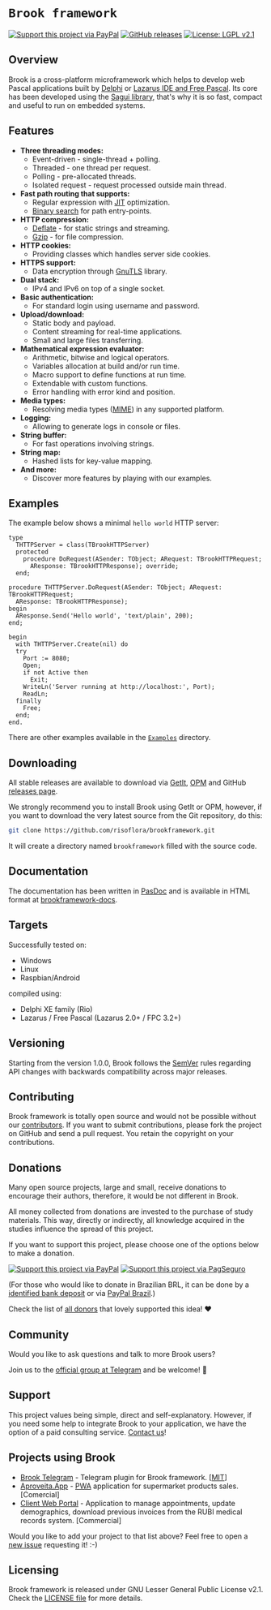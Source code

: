 # `Brook framework`

[![Support this project via PayPal][paypal-badge]][1]
[![GitHub releases][releases-badge]][22]
[![License: LGPL v2.1][license-badge]](LICENSE)

## Overview

Brook is a cross-platform microframework which helps to develop web Pascal
applications built by [Delphi][5] or [Lazarus IDE and Free Pascal][6].
Its core has been developed using the [Sagui library][7], that's why it is so
fast, compact and useful to run on embedded systems.

## Features

- **Three threading modes:**
  - Event-driven - single-thread + polling.
  - Threaded - one thread per request.
  - Polling - pre-allocated threads.
  - Isolated request - request processed outside main thread.
- **Fast path routing that supports:**
  - Regular expression with [JIT][8] optimization.
  - [Binary search][9] for path entry-points.
- **HTTP compression:**
  - [Deflate][10] - for static strings and streaming.
  - [Gzip][11] - for file compression.
- **HTTP cookies:**
  - Providing classes which handles server side cookies.
- **HTTPS support:**
  - Data encryption through [GnuTLS][12] library.
- **Dual stack:**
  - IPv4 and IPv6 on top of a single socket.
- **Basic authentication:**
  - For standard login using username and password.
- **Upload/download:**
  - Static body and payload.
  - Content streaming for real-time applications.
  - Small and large files transferring.
- **Mathematical expression evaluator:**
  - Arithmetic, bitwise and logical operators.
  - Variables allocation at build and/or run time.
  - Macro support to define functions at run time.
  - Extendable with custom functions.
  - Error handling with error kind and position.
- **Media types:**
  - Resolving media types ([MIME][13]) in any supported platform.
- **Logging:**
  - Allowing to generate logs in console or files.
- **String buffer:**
  - For fast operations involving strings.
- **String map:**
  - Hashed lists for key-value mapping.
- **And more:**
  - Discover more features by playing with our examples.

## Examples

The example below shows a minimal `hello world` HTTP server:

```delphi
type
  THTTPServer = class(TBrookHTTPServer)
  protected
    procedure DoRequest(ASender: TObject; ARequest: TBrookHTTPRequest;
      AResponse: TBrookHTTPResponse); override;
  end;

procedure THTTPServer.DoRequest(ASender: TObject; ARequest: TBrookHTTPRequest;
  AResponse: TBrookHTTPResponse);
begin
  AResponse.Send('Hello world', 'text/plain', 200);
end;

begin
  with THTTPServer.Create(nil) do
  try
    Port := 8080;
    Open;
    if not Active then
      Exit;
    WriteLn('Server running at http://localhost:', Port);
    ReadLn;
  finally
    Free;
  end;
end.
```

There are other examples available in the [`Examples`](Examples) directory.

## Downloading

All stable releases are available to download via [GetIt][20], [OPM][21] and
GitHub [releases page][22].

We strongly recommend you to install Brook using GetIt or OPM, however, if you
want to download the very latest source from the Git repository, do this:

```bash
git clone https://github.com/risoflora/brookframework.git
```

It will create a directory named `brookframework` filled with the source code.

## Documentation

The documentation has been written in [PasDoc][15] and is available in HTML
format at [brookframework-docs][16].

## Targets

Successfully tested on:

- Windows
- Linux
- Raspbian/Android

compiled using:

- Delphi XE family (Rio)
- Lazarus / Free Pascal (Lazarus 2.0+ / FPC 3.2+)

## Versioning

Starting from the version 1.0.0, Brook follows the [SemVer][14] rules regarding
API changes with backwards compatibility across major releases.

## Contributing

Brook framework is totally open source and would not be possible without our
[contributors][17]. If you want to submit contributions, please fork the project
on GitHub and send a pull request. You retain the copyright on your
contributions.

## Donations

Many open source projects, large and small, receive donations to encourage their
authors, therefore, it would be not different in Brook.

All money collected from donations are invested to the purchase of study
materials. This way, directly or indirectly, all knowledge acquired in the
studies influence the spread of this project.

If you want to support this project, please choose one
of the options below to make a donation.

[![Support this project via PayPal][paypal-gif]][1] [![Support this project via PagSeguro][pagseguro-gif]][2]

(For those who would like to donate in Brazilian BRL, it can be done by a
[identified bank deposit][3] or via [PayPal Brazil][4].)

Check the list of [all donors](DONORS) that lovely supported this idea! :heart:

## Community

Would you like to ask questions and talk to more Brook users?

Join us to the [official group at Telegram][19] and be welcome!
:slightly_smiling_face:

## Support

This project values being simple, direct and self-explanatory. However, if you
need some help to integrate Brook to your application, we have the option of a
paid consulting service. [Contact us][18]!

## Projects using Brook

- [Brook Telegram][25] - Telegram plugin for Brook framework. [[MIT][26]]
- [Aproveita.App][27] - [PWA][24] application for supermarket products
  sales. [Comercial]
- [Client Web Portal][28] - Application to manage appointments,
  update demographics, download previous invoices from the RUBI medical records
  system. [Commercial]

Would you like to add your project to that list above? Feel free to open a
[new issue][23] requesting it! :-)

## Licensing

Brook framework is released under GNU Lesser General Public License v2.1. Check
the [LICENSE file](LICENSE) for more details.

[license-badge]: https://img.shields.io/badge/License-LGPL%20v2.1-lemmon.svg
[paypal-badge]: https://img.shields.io/badge/donate-paypal-brightgreen
[paypal-gif]: https://www.paypalobjects.com/en_US/GB/i/btn/btn_donateCC_LG.gif
[pagseguro-gif]: https://stc.pagseguro.uol.com.br/public/img/botoes/doacoes/120x53-doar.gif
[releases-badge]: https://img.shields.io/github/v/release/risoflora/brookframework?color=lemmon
[1]: https://www.paypal.com/cgi-bin/webscr?cmd=_donations&business=silvioprog%40gmail%2ecom&lc=US&item_name=brookframework&item_number=brookframework&currency_code=USD&bn=PP%2dDonationsBF%3aproject%2dsupport%2ejpg%3aNonHosted "PayPal link"
[2]: https://pag.ae/7WgS8EENR "PagSeguro link"
[3]: https://drive.google.com/file/d/1CQWoDVLnepbs29enY5CylAw_omNvit5M/view?usp=sharing "Nubank link"
[4]: https://www.paypal.com/cgi-bin/webscr?cmd=_donations&business=GE9VT768TLP74&item_name=brookframework&currency_code=BRL&source=url
[5]: https://en.wikipedia.org/wiki/Delphi_(software) "Delphi software"
[6]: https://en.wikipedia.org/wiki/Lazarus_(IDE) "Lazarus & Free Pascal"
[7]: https://risoflora.github.io/libsagui "Sagui library"
[8]: https://www.pcre.org/current/doc/html/pcre2jit.html "PCRE2 JIT"
[9]: https://en.wikipedia.org/wiki/Binary_search_algorithm "Binary search algorithm"
[10]: https://en.wikipedia.org/wiki/DEFLATE "DEFLATE compression"
[11]: https://en.wikipedia.org/wiki/Gzip "Gzip compression"
[12]: https://www.gnutls.org "GnuTLS library"
[13]: https://en.wikipedia.org/wiki/MIME "Multipurpose Internet Mail Extensions"
[14]: https://semver.org "Semantic Versioning"
[15]: https://github.com/pasdoc/pasdoc "PasDoc documentation tool"
[16]: https://risoflora.github.io/brookframework-docs/index.html "Brook online documentation"
[17]: https://github.com/risoflora/brookframework/blob/master/THANKS "Thanks to the people who help to maintain this project"
[18]: mailto:silvioprog@gmail.com "silvioprog at gmail dot com"
[19]: https://t.me/brookframework "Official Telegram group"
[20]: https://getitnow.embarcadero.com/brook-framework "Delphi GetIt"
[21]: https://wiki.lazarus.freepascal.org/Online_Package_Manager "Lazarus OPM"
[22]: https://github.com/risoflora/brookframework/releases
[23]: https://github.com/risoflora/brookframework/issues/new?labels=documentation&template=project_using_brook.md
[24]: https://en.wikipedia.org/wiki/Progressive_web_application "Progressive web application wiki"
[25]: https://github.com/Al-Muhandis/brook-telegram "Telegram plugin for Brook framework"
[26]: https://github.com/Al-Muhandis/brook-telegram/blob/master/LICENSE "Telegram plugin license"
[27]: https://supermercadosprimavera.com.br "PWA application for supermarket products sales"
[28]: https://github.com/risoflora/brookframework/issues/29

